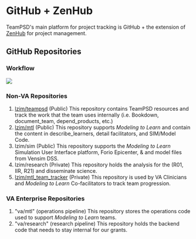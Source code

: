 # GitHub + ZenHub

TeamPSD's main platform for project tracking is GitHub + the extension of [ZenHub](https://chrome.google.com/webstore/detail/zenhub-for-github/ogcgkffhplmphkaahpmffcafajaocjbd?hl=en-US) for project management.

## GitHub Repositories

### Workflow

![ ](https://user-images.githubusercontent.com/59668647/88051957-5d172500-cb0e-11ea-9e8a-d343e293d6d3.png)

### Non-VA Repositories

1. [lzim/teampsd](https://mtl.how/teampsd) (Public) This repository contains TeamPSD resources and track the work that the team uses internally (i.e. Bookdown, document_team, depend_products, etc.)
2. [lzim/mtl](https://mtl.how/) (Public) This repository supports *Modeling to Learn* and contain the content in describe_learners, detail facilitators, and SIM/Model Code.
3. lzim/sim (Public) This repository supports the *Modeling to Learn* Simulation User Interface platform, Forio Epicenter, & and model files from Vensim DSS.
4. lzim/research (Private) This repository holds the analysis for the (R01, IIR, R21) and disseminate science.
5. [lzim/mtl_team_tracker](https://mtl.how/mtl_team_tracker) (Private) This repository is used by VA Clinicians and *Modeling to Learn* Co-facilitators to track team progression.

### VA Enterprise Repositories

1. "va/mtl" (operations pipeline) This repository stores the operations code used to support *Modeling to Learn* teams.
2. "va/research" (research pipeline) This repository holds the backend code that needs to stay internal for our grants.
